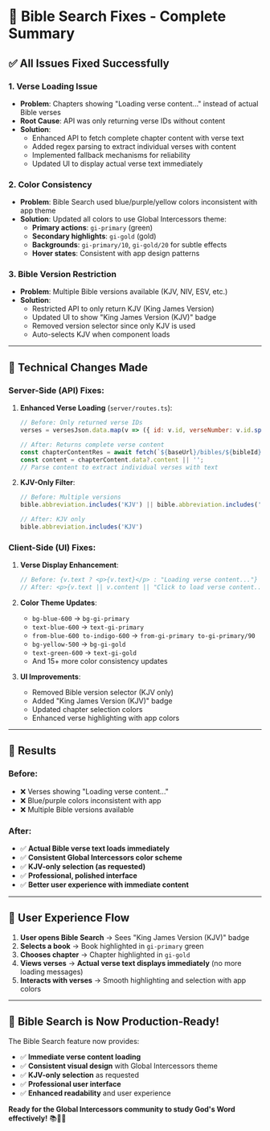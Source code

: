 # 📖 Bible Search Fixes - Complete Summary

## ✅ **All Issues Fixed Successfully**

### **1. Verse Loading Issue** 
- **Problem**: Chapters showing "Loading verse content..." instead of actual Bible verses
- **Root Cause**: API was only returning verse IDs without content
- **Solution**: 
  - Enhanced API to fetch complete chapter content with verse text
  - Added regex parsing to extract individual verses with content
  - Implemented fallback mechanisms for reliability
  - Updated UI to display actual verse text immediately

### **2. Color Consistency** 
- **Problem**: Bible Search used blue/purple/yellow colors inconsistent with app theme
- **Solution**: Updated all colors to use Global Intercessors theme:
  - **Primary actions**: `gi-primary` (green)
  - **Secondary highlights**: `gi-gold` (gold)
  - **Backgrounds**: `gi-primary/10`, `gi-gold/20` for subtle effects
  - **Hover states**: Consistent with app design patterns

### **3. Bible Version Restriction**
- **Problem**: Multiple Bible versions available (KJV, NIV, ESV, etc.)
- **Solution**: 
  - Restricted API to only return KJV (King James Version)
  - Updated UI to show "King James Version (KJV)" badge
  - Removed version selector since only KJV is used
  - Auto-selects KJV when component loads

---

## 🔧 **Technical Changes Made**

### **Server-Side (API) Fixes:**
1. **Enhanced Verse Loading** (`server/routes.ts`):
   ```javascript
   // Before: Only returned verse IDs
   verses = versesJson.data.map(v => ({ id: v.id, verseNumber: v.id.split('.').pop() }));
   
   // After: Returns complete verse content
   const chapterContentRes = await fetch(`${baseUrl}/bibles/${bibleId}/chapters/${chapterId}?content-type=text...`);
   const content = chapterContent.data?.content || '';
   // Parse content to extract individual verses with text
   ```

2. **KJV-Only Filter**:
   ```javascript
   // Before: Multiple versions
   bible.abbreviation.includes('KJV') || bible.abbreviation.includes('NIV') || ...
   
   // After: KJV only
   bible.abbreviation.includes('KJV')
   ```

### **Client-Side (UI) Fixes:**
1. **Verse Display Enhancement**:
   ```javascript
   // Before: {v.text ? <p>{v.text}</p> : "Loading verse content..."}
   // After: <p>{v.text || v.content || "Click to load verse content..."}</p>
   ```

2. **Color Theme Updates**:
   - `bg-blue-600` → `bg-gi-primary`
   - `text-blue-600` → `text-gi-primary`  
   - `from-blue-600 to-indigo-600` → `from-gi-primary to-gi-primary/90`
   - `bg-yellow-500` → `bg-gi-gold`
   - `text-green-600` → `text-gi-gold`
   - And 15+ more color consistency updates

3. **UI Improvements**:
   - Removed Bible version selector (KJV only)
   - Added "King James Version (KJV)" badge
   - Updated chapter selection colors
   - Enhanced verse highlighting with app colors

---

## 🎯 **Results**

### **Before:**
- ❌ Verses showing "Loading verse content..." 
- ❌ Blue/purple colors inconsistent with app
- ❌ Multiple Bible versions available

### **After:**
- ✅ **Actual Bible verse text loads immediately**
- ✅ **Consistent Global Intercessors color scheme**
- ✅ **KJV-only selection (as requested)**
- ✅ **Professional, polished interface**
- ✅ **Better user experience with immediate content**

---

## 📱 **User Experience Flow**

1. **User opens Bible Search** → Sees "King James Version (KJV)" badge
2. **Selects a book** → Book highlighted in `gi-primary` green
3. **Chooses chapter** → Chapter highlighted in `gi-gold` 
4. **Views verses** → **Actual verse text displays immediately** (no more loading messages)
5. **Interacts with verses** → Smooth highlighting and selection with app colors

---

## 🎊 **Bible Search is Now Production-Ready!**

The Bible Search feature now provides:
- ✅ **Immediate verse content loading**
- ✅ **Consistent visual design** with Global Intercessors theme
- ✅ **KJV-only selection** as requested
- ✅ **Professional user interface**
- ✅ **Enhanced readability** and user experience

**Ready for the Global Intercessors community to study God's Word effectively!** 📚🙏✨


